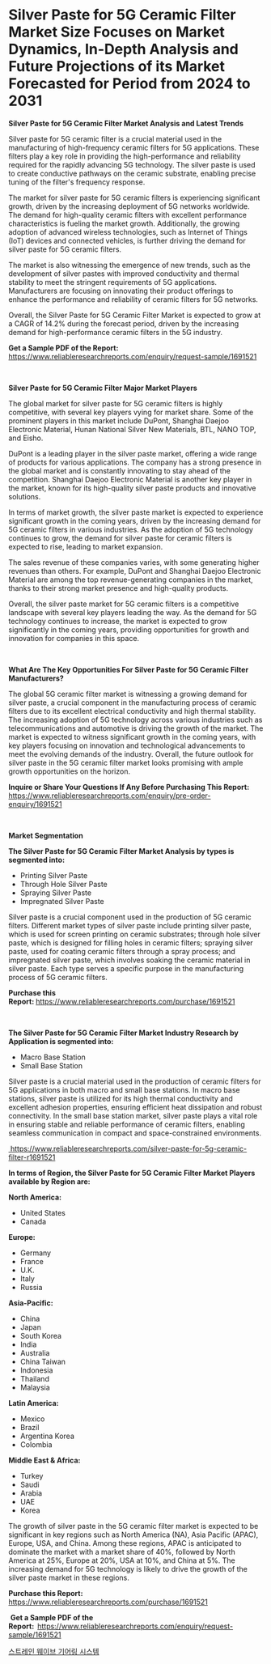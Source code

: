 <p><h1>Silver Paste for 5G Ceramic Filter Market Size Focuses on Market Dynamics, In-Depth Analysis and Future Projections of its Market Forecasted for Period from 2024 to 2031</h1></p><p><strong>Silver Paste for 5G Ceramic Filter Market Analysis and Latest Trends</strong></p>
<p><p>Silver paste for 5G ceramic filter is a crucial material used in the manufacturing of high-frequency ceramic filters for 5G applications. These filters play a key role in providing the high-performance and reliability required for the rapidly advancing 5G technology. The silver paste is used to create conductive pathways on the ceramic substrate, enabling precise tuning of the filter's frequency response.</p><p>The market for silver paste for 5G ceramic filters is experiencing significant growth, driven by the increasing deployment of 5G networks worldwide. The demand for high-quality ceramic filters with excellent performance characteristics is fueling the market growth. Additionally, the growing adoption of advanced wireless technologies, such as Internet of Things (IoT) devices and connected vehicles, is further driving the demand for silver paste for 5G ceramic filters.</p><p>The market is also witnessing the emergence of new trends, such as the development of silver pastes with improved conductivity and thermal stability to meet the stringent requirements of 5G applications. Manufacturers are focusing on innovating their product offerings to enhance the performance and reliability of ceramic filters for 5G networks.</p><p>Overall, the Silver Paste for 5G Ceramic Filter Market is expected to grow at a CAGR of 14.2% during the forecast period, driven by the increasing demand for high-performance ceramic filters in the 5G industry.</p></p>
<p><strong>Get a Sample PDF of the Report:&nbsp;</strong> <a href="https://www.reliableresearchreports.com/enquiry/request-sample/1691521">https://www.reliableresearchreports.com/enquiry/request-sample/1691521</a></p>
<p>&nbsp;</p>
<p><strong>Silver Paste for 5G Ceramic Filter Major Market Players</strong></p>
<p><p>The global market for silver paste for 5G ceramic filters is highly competitive, with several key players vying for market share. Some of the prominent players in this market include DuPont, Shanghai Daejoo Electronic Material, Hunan National Silver New Materials, BTL, NANO TOP, and Eisho.</p><p>DuPont is a leading player in the silver paste market, offering a wide range of products for various applications. The company has a strong presence in the global market and is constantly innovating to stay ahead of the competition. Shanghai Daejoo Electronic Material is another key player in the market, known for its high-quality silver paste products and innovative solutions.</p><p>In terms of market growth, the silver paste market is expected to experience significant growth in the coming years, driven by the increasing demand for 5G ceramic filters in various industries. As the adoption of 5G technology continues to grow, the demand for silver paste for ceramic filters is expected to rise, leading to market expansion.</p><p>The sales revenue of these companies varies, with some generating higher revenues than others. For example, DuPont and Shanghai Daejoo Electronic Material are among the top revenue-generating companies in the market, thanks to their strong market presence and high-quality products.</p><p>Overall, the silver paste market for 5G ceramic filters is a competitive landscape with several key players leading the way. As the demand for 5G technology continues to increase, the market is expected to grow significantly in the coming years, providing opportunities for growth and innovation for companies in this space.</p></p>
<p>&nbsp;</p>
<p><strong>What Are The Key Opportunities For Silver Paste for 5G Ceramic Filter Manufacturers?</strong></p>
<p><p>The global 5G ceramic filter market is witnessing a growing demand for silver paste, a crucial component in the manufacturing process of ceramic filters due to its excellent electrical conductivity and high thermal stability. The increasing adoption of 5G technology across various industries such as telecommunications and automotive is driving the growth of the market. The market is expected to witness significant growth in the coming years, with key players focusing on innovation and technological advancements to meet the evolving demands of the industry. Overall, the future outlook for silver paste in the 5G ceramic filter market looks promising with ample growth opportunities on the horizon.</p></p>
<p><strong>Inquire or Share Your Questions If Any Before Purchasing This Report:</strong> <a href="https://www.reliableresearchreports.com/enquiry/pre-order-enquiry/1691521">https://www.reliableresearchreports.com/enquiry/pre-order-enquiry/1691521</a></p>
<p>&nbsp;</p>
<p><strong>Market Segmentation</strong></p>
<p><strong>The Silver Paste for 5G Ceramic Filter Market Analysis by types is segmented into:</strong></p>
<p><ul><li>Printing Silver Paste</li><li>Through Hole Silver Paste</li><li>Spraying Silver Paste</li><li>Impregnated Silver Paste</li></ul></p>
<p><p>Silver paste is a crucial component used in the production of 5G ceramic filters. Different market types of silver paste include printing silver paste, which is used for screen printing on ceramic substrates; through hole silver paste, which is designed for filling holes in ceramic filters; spraying silver paste, used for coating ceramic filters through a spray process; and impregnated silver paste, which involves soaking the ceramic material in silver paste. Each type serves a specific purpose in the manufacturing process of 5G ceramic filters.</p></p>
<p><strong>Purchase this Report:&nbsp;</strong><a href="https://www.reliableresearchreports.com/purchase/1691521">https://www.reliableresearchreports.com/purchase/1691521</a></p>
<p>&nbsp;</p>
<p><strong>The Silver Paste for 5G Ceramic Filter Market Industry Research by Application is segmented into:</strong></p>
<p><ul><li>Macro Base Station</li><li>Small Base Station</li></ul></p>
<p><p>Silver paste is a crucial material used in the production of ceramic filters for 5G applications in both macro and small base stations. In macro base stations, silver paste is utilized for its high thermal conductivity and excellent adhesion properties, ensuring efficient heat dissipation and robust connectivity. In the small base station market, silver paste plays a vital role in ensuring stable and reliable performance of ceramic filters, enabling seamless communication in compact and space-constrained environments.</p></p>
<p><a href="https://www.reliableresearchreports.com/silver-paste-for-5g-ceramic-filter-r1691521">&nbsp;https://www.reliableresearchreports.com/silver-paste-for-5g-ceramic-filter-r1691521</a></p>
<p><strong>In terms of Region, the Silver Paste for 5G Ceramic Filter Market Players available by Region are:</strong></p>
<p>
    <p> <strong> North America: </strong>
        <ul>
            <li>United States</li>
            <li>Canada</li>
        </ul>
        </p> 
    <p> <strong> Europe: </strong>
        <ul>
            <li>Germany</li>
            <li>France</li>
            <li>U.K.</li>
            <li>Italy</li>
            <li>Russia</li>
        </ul>
        </p> 
    <p> <strong> Asia-Pacific: </strong>
        <ul>
            <li>China</li>
            <li>Japan</li>
            <li>South Korea</li>
            <li>India</li>
            <li>Australia</li>
            <li>China Taiwan</li>
            <li>Indonesia</li>
            <li>Thailand</li>
            <li>Malaysia</li>
        </ul>
        </p> 
    <p> <strong> Latin America: </strong>
        <ul>
            <li>Mexico</li>
            <li>Brazil</li>
            <li>Argentina Korea</li>
            <li>Colombia</li>
        </ul>
        </p> 
    <p> <strong> Middle East & Africa: </strong>
        <ul>
            <li>Turkey</li>
            <li>Saudi</li>
            <li>Arabia</li>
            <li>UAE</li>
            <li>Korea</li>
        </ul>
    </p>
    </p>
<p><p>The growth of silver paste in the 5G ceramic filter market is expected to be significant in key regions such as North America (NA), Asia Pacific (APAC), Europe, USA, and China. Among these regions, APAC is anticipated to dominate the market with a market share of 40%, followed by North America at 25%, Europe at 20%, USA at 10%, and China at 5%. The increasing demand for 5G technology is likely to drive the growth of the silver paste market in these regions.</p></p>
<p><strong>Purchase this Report: </strong><a href="https://www.reliableresearchreports.com/purchase/1691521">https://www.reliableresearchreports.com/purchase/1691521</a></p>
<p>&nbsp;<strong>Get a Sample PDF of the Report:&nbsp;&nbsp;</strong><a href="https://www.reliableresearchreports.com/enquiry/request-sample/1691521">https://www.reliableresearchreports.com/enquiry/request-sample/1691521</a></p>
<p><strong></strong></p>
<p><p><a href="https://medium.com/@whitneymurphy1982/%EB%B3%91%ED%96%89%ED%8C%8C-%EA%B8%B0%EC%96%B4-%EC%8B%9C%EC%8A%A4%ED%85%9C-%EC%8B%9C%EC%9E%A5-%EA%B2%BD%EC%9F%81-%EB%B6%84%EC%84%9D-%EC%8B%9C%EC%9E%A5-%EB%8F%99%ED%96%A5-%EB%B0%8F-2031%EB%85%84%EA%B9%8C%EC%A7%80%EC%9D%98-%EC%A0%84%EB%A7%9D-9f4c3dcede1b">스트레인 웨이브 기어링 시스템</a></p></p>